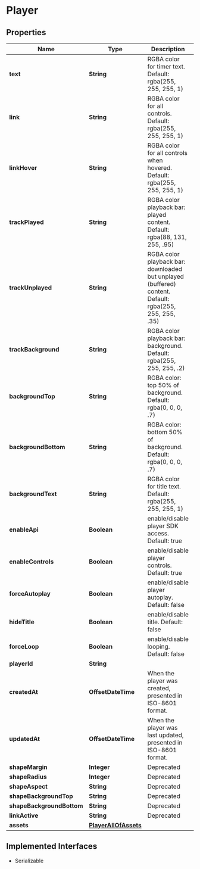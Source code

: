 

# Player

## Properties

Name | Type | Description | Notes
------------ | ------------- | ------------- | -------------
**text** | **String** | RGBA color for timer text. Default: rgba(255, 255, 255, 1) |  [optional]
**link** | **String** | RGBA color for all controls. Default: rgba(255, 255, 255, 1) |  [optional]
**linkHover** | **String** | RGBA color for all controls when hovered. Default: rgba(255, 255, 255, 1) |  [optional]
**trackPlayed** | **String** | RGBA color playback bar: played content. Default: rgba(88, 131, 255, .95) |  [optional]
**trackUnplayed** | **String** | RGBA color playback bar: downloaded but unplayed (buffered) content. Default: rgba(255, 255, 255, .35) |  [optional]
**trackBackground** | **String** | RGBA color playback bar: background. Default: rgba(255, 255, 255, .2) |  [optional]
**backgroundTop** | **String** | RGBA color: top 50% of background. Default: rgba(0, 0, 0, .7) |  [optional]
**backgroundBottom** | **String** | RGBA color: bottom 50% of background. Default: rgba(0, 0, 0, .7) |  [optional]
**backgroundText** | **String** | RGBA color for title text. Default: rgba(255, 255, 255, 1) |  [optional]
**enableApi** | **Boolean** | enable/disable player SDK access. Default: true |  [optional]
**enableControls** | **Boolean** | enable/disable player controls. Default: true |  [optional]
**forceAutoplay** | **Boolean** | enable/disable player autoplay. Default: false |  [optional]
**hideTitle** | **Boolean** | enable/disable title. Default: false |  [optional]
**forceLoop** | **Boolean** | enable/disable looping. Default: false |  [optional]
**playerId** | **String** |  |  [optional]
**createdAt** | **OffsetDateTime** | When the player was created, presented in ISO-8601 format. |  [optional]
**updatedAt** | **OffsetDateTime** | When the player was last updated, presented in ISO-8601 format. |  [optional]
**shapeMargin** | **Integer** | Deprecated |  [optional]
**shapeRadius** | **Integer** | Deprecated |  [optional]
**shapeAspect** | **String** | Deprecated |  [optional]
**shapeBackgroundTop** | **String** | Deprecated |  [optional]
**shapeBackgroundBottom** | **String** | Deprecated |  [optional]
**linkActive** | **String** | Deprecated |  [optional]
**assets** | [**PlayerAllOfAssets**](PlayerAllOfAssets.md) |  |  [optional]


## Implemented Interfaces

* Serializable


